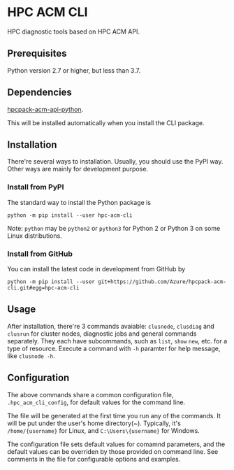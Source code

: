 # HPC ACM CLI

HPC diagnostic tools based on HPC ACM API.

## Prerequisites

Python version 2.7 or higher, but less than 3.7.

## Dependencies

[hpcpack-acm-api-python](https://github.com/Azure/hpcpack-acm-api-python).

This will be installed automatically when you install the CLI package.

## Installation

There're several ways to installation. Usually, you should use the PyPI way. Other ways are mainly for development purpose.

### Install from PyPI

The standard way to install the Python package is

```
python -m pip install --user hpc-acm-cli
```

Note: `python` may be `python2` or `python3` for Python 2 or Python 3 on some Linux distributions.

### Install from GitHub

You can install the latest code in development from GitHub by

```
python -m pip install --user git+https://github.com/Azure/hpcpack-acm-cli.git#egg=hpc-acm-cli
```

## Usage

After installation, there're 3 commands avaiable: `clusnode`, `clusdiag` and `clusrun` for cluster nodes, diagnostic jobs and general commands separately. They each have subcommands, such as `list`, `show` `new`, etc. for a type of resource. Execute a command with `-h` paramter for help message, like `clusnode -h`.

## Configuration

The above commands share a common configuration file, `.hpc_acm_cli_config`, for default values for the command line.

The file will be generated at the first time you run any of the commands. It will be put under the user's home directory(~). Typically, it's `/home/{username}` for Linux, and `C:\Users\{username}` for Windows.

The configuration file sets default values for comamnd parameters, and the default values can be overriden by those provided on command line. See comments in the file for configurable options and examples.
